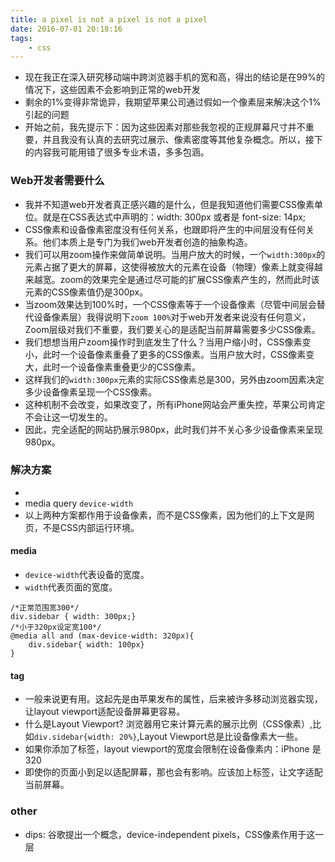 ```yaml
---
title: a pixel is not a pixel is not a pixel
date: 2016-07-01 20:18:16
tags:
	- css
---
```


* 现在我正在深入研究移动端中跨浏览器手机的宽和高，得出的结论是在99%的情况下，这些因素不会影响到正常的web开发
* 剩余的1%变得非常诡异，我期望苹果公司通过假如一个像素层来解决这个1%引起的问题
* 开始之前，我先提示下：因为这些因素对那些我忽视的正规屏幕尺寸并不重要，并且我没有认真的去研究过展示、像素密度等其他复杂概念。所以，接下的内容我可能用错了很多专业术语，多多包涵。

### Web开发者需要什么 ###
* 我并不知道web开发者真正感兴趣的是什么，但是我知道他们需要CSS像素单位。就是在CSS表达式中声明的：width: 300px 或者是 font-size: 14px;
* CSS像素和设备像素密度没有任何关系，也跟即将产生的中间层没有任何关系。他们本质上是专门为我们web开发者创造的抽象构造。
* 我们可以用zoom操作来做简单说明。当用户放大的时候，一个`width:300px`的元素占据了更大的屏幕，这使得被放大的元素在设备（物理）像素上就变得越来越宽。zoom的效果完全是通过尽可能的扩展CSS像素产生的，然而此时该元素的CSS像素值仍是300px。
* 当zoom效果达到100%时，一个CSS像素等于一个设备像素（尽管中间层会替代设备像素层）我得说明下`zoom 100%`对于web开发者来说没有任何意义，Zoom层级对我们不重要，我们要关心的是适配当前屏幕需要多少CSS像素。
* 我们想想当用户zoom操作时到底发生了什么？当用户缩小时，CSS像素变小，此时一个设备像素重叠了更多的CSS像素。当用户放大时，CSS像素变大，此时一个设备像素重叠更少的CSS像素。
* 这样我们的`width:300px`元素的实际CSS像素总是300，另外由zoom因素决定多少设备像素呈现一个CSS像素。
* 这种机制不会改变，如果改变了，所有iPhone网站会严重失控，苹果公司肯定不会让这一切发生的。
* 因此，完全适配的网站扔展示980px，此时我们并不关心多少设备像素来呈现980px。
### 解决方案 ###
* <meta name="viewport" width="device-width">
* media query `device-width`
* 以上两种方案都作用于设备像素，而不是CSS像素，因为他们的上下文是网页，不是CSS内部运行环境。
#### media ####
* `device-width`代表设备的宽度。
* `width`代表页面的宽度。
````
/*正常范围宽300*/
div.sidebar { width: 300px;}
/*小于320px设定宽100*/
@media all and (max-device-width: 320px){
	div.sidebar{ width: 100px}
}
````
#### <meta> tag ####
* 一般来说<meta >更有用。这起先是由苹果发布的属性，后来被许多移动浏览器实现，让layout viewport适配设备屏幕更容易。
* 什么是Layout Viewport? 浏览器用它来计算元素的展示比例（CSS像素）,比如`div.sidebar{width: 20%}`,Layout Viewport总是比设备像素大一些。
* 如果你添加了<meta >标签，layout viewport的宽度会限制在设备像素内：iPhone 是320
* 即使你的页面小到足以适配屏幕，那也会有影响。应该加上<meta >标签，让文字适配当前屏幕。
### other ###
* dips: 谷歌提出一个概念，device-independent pixels，CSS像素作用于这一层 